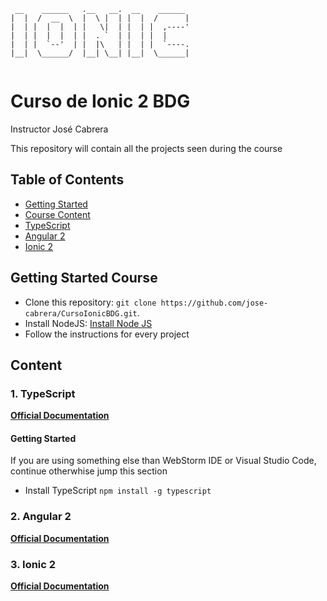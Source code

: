 ```
 __    ______   .__   __.  __    ______ 
|  |  /  __  \  |  \ |  | |  |  /      |
|  | |  |  |  | |   \|  | |  | |  ,----'
|  | |  |  |  | |  . `  | |  | |  |     
|  | |  `--'  | |  |\   | |  | |  `----.
|__|  \______/  |__| \__| |__|  \______|
                                        
```                                       
# Curso de Ionic 2 BDG

Instructor José Cabrera

This repository will contain all the projects seen during the course

## Table of Contents
 * [Getting Started](#getting-started-course)
 * [Course Content](#content)
  * [TypeScript](#typescript)
  * [Angular 2](#angular_2)
  * [Ionic 2](#ionic_2)
 
 
## Getting Started Course
* Clone this repository: `git clone https://github.com/jose-cabrera/CursoIonicBDG.git`.
* Install NodeJS: [Install Node JS](https://nodejs.org/en/)
* Follow the instructions for every project

## Content


### 1. TypeScript

**[Official Documentation](https://www.typescriptlang.org/docs/tutorial.html)**

#### Getting Started 
If you are using something else than WebStorm IDE or Visual Studio Code, continue otherwhise jump this section
* Install TypeScript `npm install -g typescript`

### 2. Angular 2

**[Official Documentation](https://angular.io/docs/ts/latest/)**

### 3. Ionic 2

**[Official Documentation](http://ionicframework.com/docs/)**
